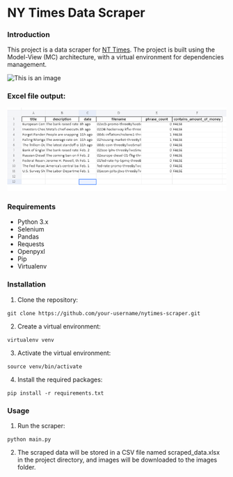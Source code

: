 # NY Times Data Scraper
### Introduction

This project is a data scraper for [NT Times](https://https://www.nytimes.com/). The project is built using the Model-View (MC) architecture, with a virtual environment for dependencies management.

![This is an image](https://github.com/garzo94/RPA-Challenge---Fresh-news/blob/main/ezgif.com-gif-maker.gif)

### Excel file output:
![This is an image](https://github.com/garzo94/RPA-Challenge---Fresh-news/blob/main/screenshot_excel_file.png)


### Requirements
- Python 3.x
- Selenium
- Pandas
- Requests
- Openpyxl
- Pip
- Virtualenv

### Installation

1. Clone the repository:
```
git clone https://github.com/your-username/nytimes-scraper.git
```
2. Create a virtual environment:
```
virtualenv venv
```
3. Activate the virtual environment:
```
source venv/bin/activate
```
4. Install the required packages:
```
pip install -r requirements.txt
```

### Usage
1. Run the scraper:
```
python main.py
```
2. The scraped data will be stored in a CSV file named scraped_data.xlsx in the project directory, and images will be downloaded to the images folder.

